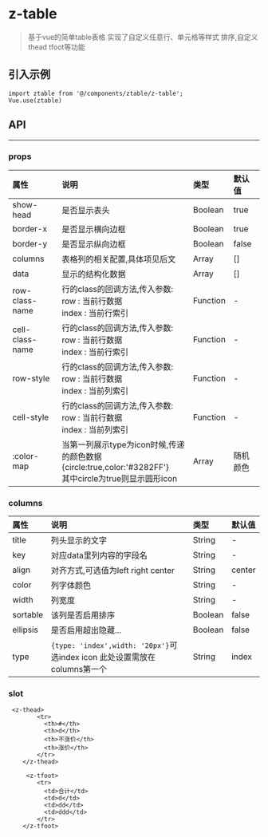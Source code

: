 # z-table
> 基于vue的简单table表格 实现了自定义任意行、单元格等样式 排序,自定义thead tfoot等功能

## 引入示例
``` 
import ztable from '@/components/ztable/z-table';
Vue.use(ztable) 
```

## API
---
### props
属性|说明|类型|默认值
|:--|:--|:--|:--|
show-head|是否显示表头|Boolean|true
border-x|是否显示横向边框|Boolean|true
border-y|是否显示纵向边框|Boolean|false
columns|表格列的相关配置,具体项见后文|Array|[]
data|显示的结构化数据|Array|[]
row-class-name|行的class的回调方法,传入参数:<br>  row : 当前行数据 <br>index : 当前行索引 |Function|-
cell-class-name|行的class的回调方法,传入参数:<br>  row : 当前行数据 <br>index : 当前行索引 |Function|-
row-style|行的class的回调方法,传入参数:<br>  row : 当前行数据 <br>index : 当前列索引 |Function|-
cell-style|行的class的回调方法,传入参数:<br>  row : 当前行数据 <br>index : 当前列索引 |Function|-
:color-map|当第一列展示type为icon时候,传递的颜色数据<br> {circle:true,color:'#3282FF'}<br>其中circle为true则显示圆形icon|Array|随机颜色

### columns
属性|说明|类型|默认值
|:-|:-|:-|:-|
title|列头显示的文字|String|-
key|对应data里列内容的字段名|String|-
align|对齐方式,可选值为left right center |String|center
color|列字体颜色|String|-
width|列宽度|String|-
sortable|该列是否启用排序|Boolean|false
ellipsis|是否启用超出隐藏...|Boolean|false
type|`{type: 'index',width: '20px'}`可选index icon 此处设置需放在columns第一个|String|index

### slot
```
 <z-thead>
        <tr>
          <th>#</th>
          <th>d</th>
          <th>不涨价</th>
          <th>涨价</th>
        </tr>
    </z-thead>

     <z-tfoot>
        <tr>
          <td>合计</td>
          <td>d</td>
          <td>dd</td>
          <td>ddd</td>
        </tr>
    </z-tfoot>
```



